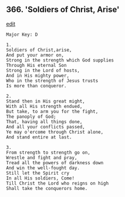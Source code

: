 
## 366.  'Soldiers of Christ, Arise'
[edit](https://docs.google.com/document/d/1EpvogOuLePXXL4fejt0Kc1%2Dmbr86ZHgm/edit?mode=html)



    Major Key: D

    1.
    Soldiers of Christ,arise,
    And put your armor on,
    Strong in the strength which God supplies
    Through His eternal Son
    Strong in the Lord of hosts,
    And in His mighty power,
    Who in the strength of Jesus trusts
    Is more than conqueror.

    2.
    Stand then in His great might,
    With all His strength endued,
    But take, to arm you for the fight,
    The panoply of God;
    That, having all things done,
    And all your conflicts passed,
    Ye may o'ercome through Christ alone,
    And stand entire at last.

    3.
    From strength to strength go on,
    Wrestle and fight and pray,
    Tread all the powers of darkness down
    And win the well-fought day.
    Still let the Spirit cry
    In all His soldiers, Come!
    Till Christ the Lord who reigns on high
    Shall take the conquerors home.
